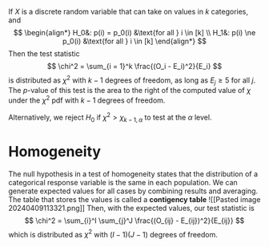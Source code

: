 If $X$ is a discrete random variable that can take on values in $k$ categories, and
$$
\begin{align*}
H_0&: p(i) = p_0(i) &\text{for all } i \in [k] \\
H_1&: p(i) \ne p_0(i) &\text{for all } i \in [k]
\end{align*}
$$
Then the test statistic
$$
\chi^2 = \sum_{i = 1}^k \frac{(O_i - E_i)^2}{E_i}
$$
is distributed as $\chi^2$ with $k - 1$ degrees of freedom, as long as $E_j \ge 5$ for all $j$.
The $p$-value of this test is the area to the right of the computed value of $\chi$ under the $\chi^2$ pdf with $k - 1$ degrees of freedom.

Alternatively, we reject $H_0$ if $\chi^2 >  \chi_{k - 1, \alpha}$ to test at the $\alpha$ level.
# Homogeneity
The null hypothesis in a test of homogeneity states that the distribution of a categorical response variable is the same in each population. We can generate expected values for all cases by combining results and averaging. 
The table that stores the values is called a **contigency table**
![[Pasted image 20240409113321.png]]
Then, with the expected values, our test statistic is
$$
\chi^2 = \sum_{i}^I \sum_{j}^J \frac{(O_{ij} - E_{ij})^2}{E_{ij}}
$$
which is distributed as $\chi^2$ with $(I - 1) (J - 1)$ degrees of freedom.